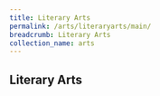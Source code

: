 ```yaml
---
title: Literary Arts
permalink: /arts/literaryarts/main/
breadcrumb: Literary Arts
collection_name: arts
---
```


## **Literary Arts**